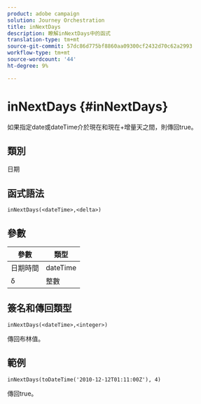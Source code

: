 ```yaml
---
product: adobe campaign
solution: Journey Orchestration
title: inNextDays
description: 瞭解inNextDays中的函式
translation-type: tm+mt
source-git-commit: 57dc86d775bf8860aa09300cf2432d70c62a2993
workflow-type: tm+mt
source-wordcount: '44'
ht-degree: 9%

---
```



# inNextDays {#inNextDays}

如果指定date或dateTime介於現在和現在+增量天之間，則傳回true。

## 類別

日期

## 函式語法

`inNextDays(<dateTime>,<delta>)`

## 參數

| 參數 | 類型 |
|-----------|------------------|
| 日期時間 | dateTime |
| δ | 整數 |

## 簽名和傳回類型

`inNextDays(<dateTime>,<integer>)`

傳回布林值。

## 範例

`inNextDays(toDateTime('2010-12-12T01:11:00Z'), 4)`

傳回true。
